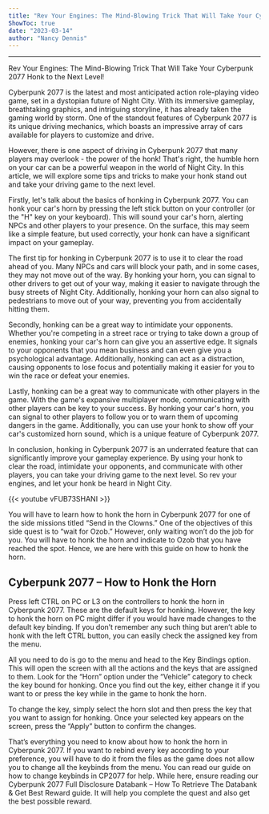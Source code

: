 ```yaml
---
title: "Rev Your Engines: The Mind-Blowing Trick That Will Take Your Cyberpunk 2077 Honk to the Next Level!"
ShowToc: true 
date: "2023-03-14"
author: "Nancy Dennis"
---
```

*****
Rev Your Engines: The Mind-Blowing Trick That Will Take Your Cyberpunk 2077 Honk to the Next Level!

Cyberpunk 2077 is the latest and most anticipated action role-playing video game, set in a dystopian future of Night City. With its immersive gameplay, breathtaking graphics, and intriguing storyline, it has already taken the gaming world by storm. One of the standout features of Cyberpunk 2077 is its unique driving mechanics, which boasts an impressive array of cars available for players to customize and drive.

However, there is one aspect of driving in Cyberpunk 2077 that many players may overlook - the power of the honk! That's right, the humble horn on your car can be a powerful weapon in the world of Night City. In this article, we will explore some tips and tricks to make your honk stand out and take your driving game to the next level.

Firstly, let's talk about the basics of honking in Cyberpunk 2077. You can honk your car's horn by pressing the left stick button on your controller (or the "H" key on your keyboard). This will sound your car's horn, alerting NPCs and other players to your presence. On the surface, this may seem like a simple feature, but used correctly, your honk can have a significant impact on your gameplay.

The first tip for honking in Cyberpunk 2077 is to use it to clear the road ahead of you. Many NPCs and cars will block your path, and in some cases, they may not move out of the way. By honking your horn, you can signal to other drivers to get out of your way, making it easier to navigate through the busy streets of Night City. Additionally, honking your horn can also signal to pedestrians to move out of your way, preventing you from accidentally hitting them.

Secondly, honking can be a great way to intimidate your opponents. Whether you're competing in a street race or trying to take down a group of enemies, honking your car's horn can give you an assertive edge. It signals to your opponents that you mean business and can even give you a psychological advantage. Additionally, honking can act as a distraction, causing opponents to lose focus and potentially making it easier for you to win the race or defeat your enemies.

Lastly, honking can be a great way to communicate with other players in the game. With the game's expansive multiplayer mode, communicating with other players can be key to your success. By honking your car's horn, you can signal to other players to follow you or to warn them of upcoming dangers in the game. Additionally, you can use your honk to show off your car's customized horn sound, which is a unique feature of Cyberpunk 2077.

In conclusion, honking in Cyberpunk 2077 is an underrated feature that can significantly improve your gameplay experience. By using your honk to clear the road, intimidate your opponents, and communicate with other players, you can take your driving game to the next level. So rev your engines, and let your honk be heard in Night City.

{{< youtube vFUB73SHANI >}} 



You will have to learn how to honk the horn in Cyberpunk 2077 for one of the side missions titled “Send in the Clowns.” One of the objectives of this side quest is to “wait for Ozob.” However, only waiting won’t do the job for you. You will have to honk the horn and indicate to Ozob that you have reached the spot. Hence, we are here with this guide on how to honk the horn.
 
## Cyberpunk 2077 – How to Honk the Horn
 
Press left CTRL on PC or L3 on the controllers to honk the horn in Cyberpunk 2077. These are the default keys for honking. However, the key to honk the horn on PC might differ if you would have made changes to the default key binding. If you don’t remember any such thing but aren’t able to honk with the left CTRL button, you can easily check the assigned key from the menu.
 

 
All you need to do is go to the menu and head to the Key Bindings option. This will open the screen with all the actions and the keys that are assigned to them. Look for the “Horn” option under the “Vehicle” category to check the key bound for honking. Once you find out the key, either change it if you want to or press the key while in the game to honk the horn.
 
To change the key, simply select the horn slot and then press the key that you want to assign for honking. Once your selected key appears on the screen, press the “Apply” button to confirm the changes.
 
That’s everything you need to know about how to honk the horn in Cyberpunk 2077. If you want to rebind every key according to your preference, you will have to do it from the files as the game does not allow you to change all the keybinds from the menu. You can read our guide on how to change keybinds in CP2077 for help. While here, ensure reading our Cyberpunk 2077 Full Disclosure Databank – How To Retrieve The Databank & Get Best Reward guide. It will help you complete the quest and also get the best possible reward.




